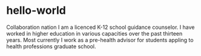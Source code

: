 # hello-world
Collaboration nation
I am a licenced K-12 school guidance counselor.  I have worked in higher education in various capacities over the past thirteen years.  Most currently I work as a pre-health advisor for students appling to health professions graduate school.
